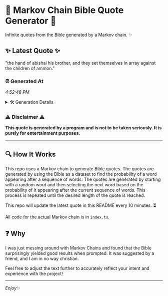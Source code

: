 # 📖 Markov Chain Bible Quote Generator 📖

Infinite quotes from the Bible generated by a Markov chain. ✨

## ✨ Latest Quote ✨
"the hand of abishai his brother, and they set themselves in array against the children of ammon."

### ⏰ Generated At
*4:52:48 PM*

<details>
    <summary>🛠️ Generation Details</summary>
    <p>
        <strong>🌱 Seed:</strong> the<br>
        <strong>🔄 Iterations:</strong> 16<br>
        <strong>📜 Context History:</strong><br>[ the ]: hand<br>[ the, hand ]: of<br>[ the, hand, of ]: abishai<br>[ the, hand, of, abishai ]: his<br>[ the, hand, of, abishai, his ]: brother,<br>[ the, hand, of, abishai, his, brother, ]: and<br>[ hand, of, abishai, his, brother,, and ]: they<br>[ of, abishai, his, brother,, and, they ]: set<br>[ abishai, his, brother,, and, they, set ]: themselves<br>[ his, brother,, and, they, set, themselves ]: in<br>[ brother,, and, they, set, themselves, in ]: array<br>[ and, they, set, themselves, in, array ]: against<br>[ they, set, themselves, in, array, against ]: the<br>[ set, themselves, in, array, against, the ]: children<br>[ themselves, in, array, against, the, children ]: of<br>[ in, array, against, the, children, of ]: ammon.<br>
    </p>
</details>

### ⚠️ Disclaimer ⚠️
**This quote is generated by a program and is not to be taken seriously. It is purely for entertainment purposes.**

---

## 🔍 How It Works

This repo uses a Markov chain to generate Bible quotes. The quotes are generated by using the Bible as a dataset to find the probability of a word appearing after a sequence of words. The quotes are generated by starting with a random word and then selecting the next word based on the probability of it appearing after the current sequence of words. This process is repeated until the desired length of the quote is reached.

This repo will update the latest quote in this README every 10 minutes. ⏳

All code for the actual Markov chain is in `index.ts`.

## ❓ Why

I was just messing around with Markov Chains and found that the Bible surprisingly yielded good results when prompted. 
It was suggested by a friend, and I am in no way christian.

Feel free to adjust the text further to accurately reflect your intent and experience with the project!

---

*Enjoy*✨
